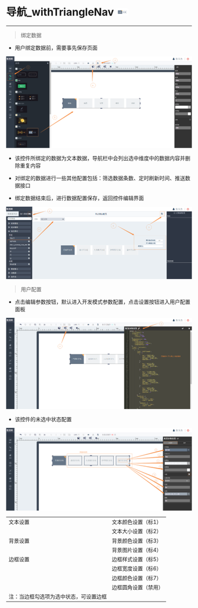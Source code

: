# 导航\_withTriangleNav ![](/assets/withTriangleNav.png)

---

> 绑定数据

* 用户绑定数据前，需要事先保存页面

![](/assets/withTriangleNav01.png)

* 该控件所绑定的数据为文本数据，导航栏中会列出选中维度中的数据内容并删除重复内容

* 对绑定的数据进行一些其他配置包括：筛选数据条数、定时刷新时间、推送数据接口

* 绑定数据结束后，进行数据配置保存，返回控件编辑界面


![](/assets/withTriangleNav02.png)

> 用户配置

* 点击编辑参数按钮，默认进入开发模式参数配置，点击设置按钮进入用户配置面板

![](/assets/withTriangleNav03.png)

* 该控件的未选中状态配置

![](/assets/withTriangleNav04.png)

<table>
<tr>
<td>文本设置</td>
<td>文本颜色设置（标1）</td>
</tr>
<tr>
<td></td>
<td>文本大小设置（标2）</td>
</tr>
<tr>
<td>背景设置</td>
<td>背景颜色设置（标3）</td>
</tr>
<tr>
<td></td>
<td>背景图片设置（标4）</td>
</tr>
<tr>
<td>边框设置</td>
<td>边框样式设置（标5）</td>
</tr>
<tr>
<td></td>
<td>边框宽度设置（标6）</td>
</tr>
<tr>
<td></td>
<td>边框颜色设置（标7）</td>
</tr>
<tr>
<td></td>
<td>边框圆角设置（禁用）</td>
</tr>
<tr>
<td>注：当边框勾选项为选中状态，可设置边框</td>
<td></td>
</tr>
</table>

